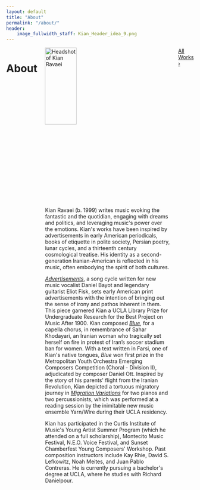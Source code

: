 ```yaml
---
layout: default
title: "About"
permalink: "/about/"
header:
    image_fullwidth_staff: Kian_Header_idea_9.png
---
```



<div class="row t30">
	<div class="medium-10 columns medium-offset-1 end">
			<header>
				<div itemprop="name">
					<h1 class="text-center">About</h1>
				</div>
			</header>
            <div itemprop="articleSection">
                <img class="b30" src="{{ site.urlimg }}kian_homepage2_square.jpeg" alt="Headshot of Kian Ravaei" class="wrap-left" style="width:50%;">
                <p>Kian Ravaei (b. 1999) writes music evoking the fantastic and the quotidian, engaging with dreams and politics, and leveraging music's power over the emotions. Kian's works have been inspired by advertisements in early American periodicals, books of etiquette in polite society, Persian poetry, lunar cycles, and a thirteenth century cosmological treatise. His identity as a second-generation Iranian-American is reflected in his music, often embodying the spirit of both cultures.</p>
                <p><a href="{{ site.url }}{{ site.baseurl }}/works/advertisements/"><i>Advertisements</i></a>, a song cycle written for new music vocalist Daniel Bayot and legendary guitarist Eliot Fisk, sets early American print advertisements with the intention of bringing out the sense of irony and pathos inherent in them. This piece garnered Kian a UCLA Library Prize for Undergraduate Research for the Best Project on Music After 1900. Kian composed <a href="{{ site.url }}{{ site.baseurl }}/works/blue/"><i>Blue</i></a>, for a capella chorus, in remembrance of Sahar Khodayari, an Iranian woman who tragically set herself on fire in protest of Iran’s soccer stadium ban for women. With a text written in Farsi, one of Kian's native tongues, <i>Blue</i> won first prize in the Metropolitan Youth Orchestra Emerging Composers Competition (Choral - Division II), adjudicated by composer Daniel Ott. Inspired by the story of his parents' flight from the Iranian Revolution, Kian depicted a tortuous migratory journey in <a href="{{ site.url }}{{ site.baseurl }}/works/migration-variations/"><i>Migration Variations</i></a> for two pianos and two percussionists, which was performed at a reading session by the inimitable new music ensemble Yarn/Wire during their UCLA residency.</p>
                <p>Kian has participated in the Curtis Institute of Music's Young Artist Summer Program (which he attended on a full scholarship), Montecito Music Festival, N.E.O. Voice Festival, and Sunset Chamberfest Young Composers' Workshop. Past composition instructors include Kay Rhie, David S. Lefkowitz, Noah Meites, and Juan Pablo Contreras. He is currently pursuing a bachelor's degree at UCLA, where he studies with Richard Danielpour.</p>
            </div>
            <div>
                <a href="{{ site.url }}{{ site.baseurl }}/works/" class="button expand">All Works ›</a>
            </div>
</div><!-- /.row -->
</div>






<!--Saving this because of how much work it took me-->
<!--<p>His name is pronounced [<a href="https://en.wikipedia.org/wiki/Voiceless_velar_stop" target="_blank">k</a><a href="https://en.wikipedia.org/wiki/Close_front_unrounded_vowel" target="_blank">i</a><a href="https://en.wikipedia.org/wiki/Voiced_palatal_approximant" target="_blank">j</a><a href="https://en.wikipedia.org/wiki/Open_back_rounded_vowel" target="_blank">&#594;</a><a href="https://en.wikipedia.org/wiki/Voiced_dental,_alveolar_and_postalveolar_nasals" target="_blank">n</a> <a href="https://en.wikipedia.org/wiki/Voiced_dental_and_alveolar_taps_and_flaps" target="_blank">&#638;</a><a href="https://en.wikipedia.org/wiki/Near-open_front_unrounded_vowel" target="_blank">&#230;</a><a href="https://en.wikipedia.org/wiki/Voiced_labiodental_fricative" target="_blank">v</a><a href="https://en.wikipedia.org/wiki/Open_back_rounded_vowel" target="_blank">&#594;</a><a href="https://en.wikipedia.org/wiki/Vowel_length" target="_blank">&#720;</a><a href="https://en.wikipedia.org/wiki/Close_front_unrounded_vowel" target="_blank">i</a><a href="https://en.wikipedia.org/wiki/Vowel_length" target="_blank">&#720;</a>].</p>-->
